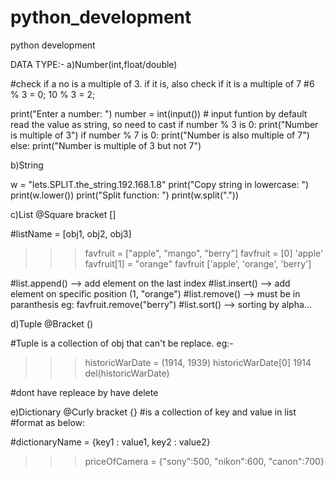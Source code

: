 # python_development
python development

DATA TYPE:-
a)Number(int,float/double)

#check if a no is a multiple of 3. if it is, also check if it is a multiple of 7
#6 % 3 = 0; 10 % 3 = 2;

print("Enter a number: ")
number = int(input()) # input funtion by default read the value as string, so need to cast
if number % 3 is 0:
    print("Number is multiple of 3")
    if number % 7 is 0:
        print("Number is also multiple of 7")
    else:
        print("Number is multiple of 3 but not 7")


b)String

w = "lets.SPLIT.the_string.192.168.1.8"
print("Copy string in lowercase: ")
print(w.lower())
print("Split function: ")
print(w.split("."))

c)List  @Square bracket []

#listName = [obj1, obj2, obj3]
>>> favfruit = ["apple", "mango", "berry"]
>>> favfruit = [0]
    'apple'
>>> favfruit[1] = "orange"
>>> favfruit
    ['apple', 'orange', 'berry']
    
#list.append() --> add element on the last index
#list.insert() --> add element on specific position (1, "orange")
#list.remove() --> must be in paranthesis eg: favfruit.remove("berry")
#list.sort() --> sorting by alpha...

d)Tuple  @Bracket ()

#Tuple is a collection of obj that can't be replace.
eg:-
>>>historicWarDate = (1914, 1939)
>>>historicWarDate[0]
   1914
>>>del(historicWarDate)

#dont have repleace by have delete

e)Dictionary @Curly bracket {}
#is a collection of key and value in list
#format as below:

#dictionaryName = {key1 : value1, key2 : value2}

>>>priceOfCamera = {"sony":500, "nikon":600, "canon":700}
